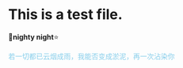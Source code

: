 # This is a test file.

🌙**nighty night**⭐

<p style="color: skyblue;">若一切都已云烟成雨，我能否变成淤泥，再一次沾染你</p>

